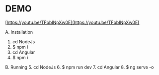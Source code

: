 # DEMO

[https://youtu.be/TFbbINpXw0E](https://youtu.be/TFbbINpXw0E)

A. Installation
1. cd NodeJs
2. $ npm i
3. cd Angular
4. $ npm i    

B. Running
5. cd NodeJs
6. $ npm run dev
7. cd Angular
8. $ ng serve -o
